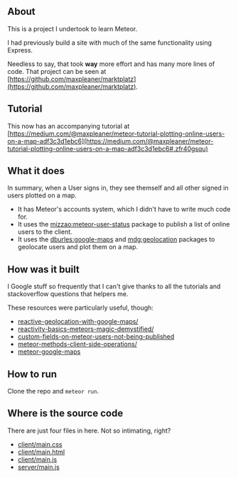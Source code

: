 

## About

This is a project I undertook to learn Meteor.

I had previously build a site with much of the same functionality using Express.

Needless to say, that took __way__ more effort and has many more lines of code. That project can be seen at [https://github.com/maxpleaner/marktplatz](https://github.com/maxpleaner/marktplatz).

## Tutorial

This now has an accompanying tutorial at [https://medium.com/@maxpleaner/meteor-tutorial-plotting-online-users-on-a-map-adf3c3d1ebc6](https://medium.com/@maxpleaner/meteor-tutorial-plotting-online-users-on-a-map-adf3c3d1ebc6#.zfr40gsqu)

## What it does

In summary, when a User signs in, they see themself and all other signed in users plotted on a map.

- It has Meteor's accounts system, which I didn't have to write much code for.
- It uses the [mizzao:meteor-user-status](https://github.com/mizzao/meteor-user-status) package to publish a list of online users to the client.
- It uses the [dburles:google-maps](https://atmospherejs.com/dburles/google-maps) and [mdg:geolocation](https://atmospherejs.com/mdg/geolocation) packages to geolocate users and plot them on a map.

## How was it built

I Google stuff so frequently that I can't give thanks to all the tutorials and stackoverflow questions that helpers me.

These resources were particularly useful, though:

- [reactive-geolocation-with-google-maps/](http://meteorcapture.com/reactive-geolocation-with-google-maps/)
- [reactivity-basics-meteors-magic-demystified/](https://www.discovermeteor.com/blog/reactivity-basics-meteors-magic-demystified/)
- [custom-fields-on-meteor-users-not-being-published](http://stackoverflow.com/questions/19391308/custom-fields-on-meteor-users-not-being-published)
- [meteor-methods-client-side-operations/](https://www.discovermeteor.com/blog/meteor-methods-client-side-operations/)
- [meteor-google-maps](https://github.com/dburles/meteor-google-maps)

## How to run

Clone the repo and `meteor run`.

## Where is the source code

There are just four files in here. Not so intimating, right?

- [client/main.css](./client/main.css)
- [client/main.html](./client/main.html)
- [client/main.js](./client/main.js)
- [server/main.js](./server/main.js)
